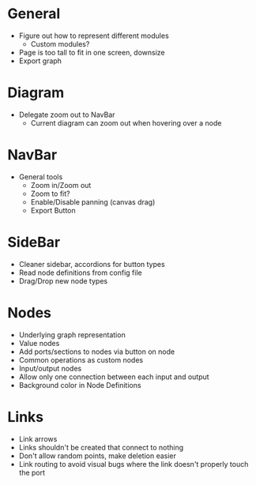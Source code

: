 # General

- Figure out how to represent different modules
  - Custom modules?
- Page is too tall to fit in one screen, downsize
- Export graph

# Diagram

- Delegate zoom out to NavBar
  - Current diagram can zoom out when hovering over a node

# NavBar

- General tools
  - Zoom in/Zoom out
  - Zoom to fit?
  - Enable/Disable panning (canvas drag)
  - Export Button

# SideBar

- Cleaner sidebar, accordions for button types
- Read node definitions from config file
- Drag/Drop new node types

# Nodes

- Underlying graph representation
- Value nodes
- Add ports/sections to nodes via button on node
- Common operations as custom nodes
- Input/output nodes
- Allow only one connection between each input and output
- Background color in Node Definitions

# Links

- Link arrows
- Links shouldn't be created that connect to nothing
- Don't allow random points, make deletion easier
- Link routing to avoid visual bugs where the link doesn't properly touch the port
